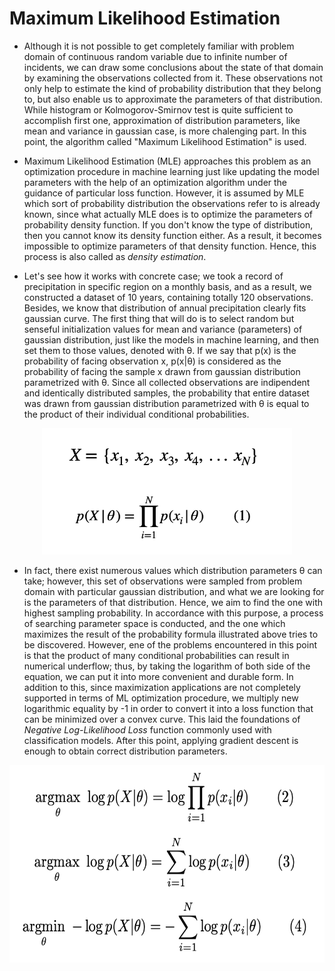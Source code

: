 
# Maximum Likelihood Estimation

* Although it is not possible to get completely familiar with problem domain of continuous random variable due to infinite number of incidents, we can draw some
conclusions about the state of that domain by examining the observations collected from it. These observations not only help to estimate the kind of probability 
distribution that they belong to, but also enable us to approximate the parameters of that distribution. While histogram or Kolmogorov-Smirnov test is quite 
sufficient to accomplish first one, approximation of distribution parameters, like mean and variance in gaussian case, is more chalenging part. In this point,
the algorithm called "Maximum Likelihood Estimation" is used. 

* Maximum Likelihood Estimation (MLE) approaches this problem as an optimization procedure in machine learning just like updating the model parameters with the help
of an optimization algorithm under the guidance of particular loss function. However, it is assumed by MLE which sort of probability distribution the observations refer to is already known, since what actually MLE does is to optimize the parameters of probability density function. If you don't know the type of distribution, then you cannot know its density function either. As a result, it becomes impossible to optimize parameters of that density function. Hence, this process is also called as *density estimation*. 

* Let's see how it works with concrete case; we took a record of precipitation in specific region on a monthly basis, and as a result, we constructed a dataset of 10 years, containing totally 120 observations. Besides, we know that distribution of annual precipitation clearly fits gaussian curve. The first thing that will do is to select random but senseful initialization values for mean and variance (parameters) of gaussian distribution, just like the models in machine learning, and then set them to those values, denoted with θ. If we say that p(x) is the probability of facing observation x, p(x|θ) is considered as the probability of facing the sample x drawn from gaussian distribution parametrized with θ. Since all collected observations are indipendent and identically distributed samples, the probability that entire dataset was drawn from gaussian distribution parametrized with θ is equal to the product of their individual conditional probabilities. 

<p align="center">
  <img src="https://github.com/GoktugGuvercin/Probability-Theory/blob/main/Maximum%20Likelihood%20Estimation/product%20of%20sample%20probabilities.png" width="400" height="202" />
</p>

* In fact, there exist numerous values which distribution parameters θ can take; however, this set of observations were sampled from problem domain with particular gaussian distribution, and what we are looking for is the parameters of that distribution. Hence, we aim to find the one with highest sampling probability. In accordance with this purpose, a process of searching parameter space is conducted, and the one which maximizes the result of the probability formula illustrated above tries to be discovered. However, ene of the problems encountered in this point is that the product of many conditional probabilities can result in numerical underflow; thus, by taking the logarithm of both side of the equation, we can put it into more convenient and durable form. In addition to this, since maximization applications are not completely supported in terms of ML optimization procedure, we multiply new logarithmic equality by -1 in order to convert it into a loss function that can be minimized over a convex curve. This laid the foundations of *Negative Log-Likelihood Loss* function commonly used with classification models. After this point, applying gradient descent is enough to obtain correct distribution parameters.

<p align="center">
  <img src="https://github.com/GoktugGuvercin/Probability-Theory/blob/main/Maximum%20Likelihood%20Estimation/MLE%20equation.png" width="603" height="316" />
</p>
